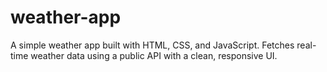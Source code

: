 # weather-app
A simple weather app built with HTML, CSS, and JavaScript. Fetches real-time weather data using a public API with a clean, responsive UI.
